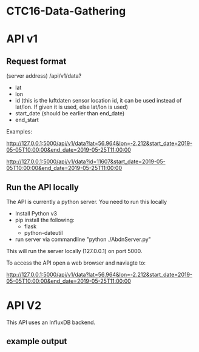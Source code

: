 # CTC16-Data-Gathering

# API v1

## Request format
(server address) /api/v1/data?
* lat
* lon
* id (this is the luftdaten sensor location id, it can be used instead of lat/lon. If given it is used, else lat/lon is used)
* start_date (should be earlier than end_date)
* end_start

Examples: 

http://127.0.0.1:5000/api/v1/data?lat=56.964&lon=-2.212&start_date=2019-05-05T10:00:00&end_date=2019-05-25T11:00:00

http://127.0.0.1:5000/api/v1/data?id=11607&start_date=2019-05-05T10:00:00&end_date=2019-05-25T11:00:00

## Run the API locally
The API is currently a python server. You need to run this locally

* Install Python v3
* pip install the following:
    * flask
    * python-dateutil
* run server via commandline "python ./AbdnServer.py"

This will run the server locally (127.0.0.1) on port 5000.

To access the API open a web browser and naviagte to:

http://127.0.0.1:5000/api/v1/data?lat=56.964&lon=-2.212&start_date=2019-05-05T10:00:00&end_date=2019-05-25T11:00:00

# API V2
This API uses an InfluxDB backend.


## example output